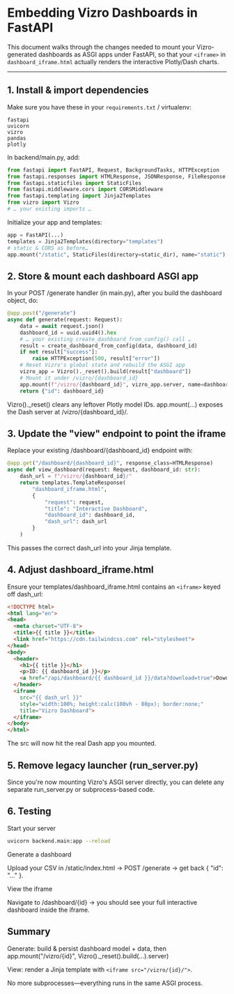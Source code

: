 # Embedding Vizro Dashboards in FastAPI

This document walks through the changes needed to mount your Vizro-generated dashboards as ASGI apps under FastAPI, so that your `<iframe>` in `dashboard_iframe.html` actually renders the interactive Plotly/Dash charts.

---

## 1. Install & import dependencies

Make sure you have these in your `requirements.txt` / virtualenv:

```text
fastapi
uvicorn
vizro
pandas
plotly
```

In backend/main.py, add:

```python
from fastapi import FastAPI, Request, BackgroundTasks, HTTPException
from fastapi.responses import HTMLResponse, JSONResponse, FileResponse
from fastapi.staticfiles import StaticFiles
from fastapi.middleware.cors import CORSMiddleware
from fastapi.templating import Jinja2Templates
from vizro import Vizro
# … your existing imports …
```

Initialize your app and templates:

```python
app = FastAPI(...)
templates = Jinja2Templates(directory="templates")
# static & CORS as before…
app.mount("/static", StaticFiles(directory=static_dir), name="static")
```

## 2. Store & mount each dashboard ASGI app

In your POST /generate handler (in main.py), after you build the dashboard object, do:

```python
@app.post("/generate")
async def generate(request: Request):
    data = await request.json()
    dashboard_id = uuid.uuid4().hex
    # … your existing create_dashboard_from_config() call …
    result = create_dashboard_from_config(data, dashboard_id)
    if not result["success"]:
        raise HTTPException(500, result["error"])
    # Reset Vizro's global state and rebuild the ASGI app
    vizro_app = Vizro()._reset().build(result["dashboard"])
    # Mount it under /vizro/{dashboard_id}
    app.mount(f"/vizro/{dashboard_id}", vizro_app.server, name=dashboard_id)
    return {"id": dashboard_id}
```

Vizro()._reset() clears any leftover Plotly model IDs.
app.mount(...) exposes the Dash server at /vizro/{dashboard_id}/.

## 3. Update the "view" endpoint to point the iframe

Replace your existing /dashboard/{dashboard_id} endpoint with:

```python
@app.get("/dashboard/{dashboard_id}", response_class=HTMLResponse)
async def view_dashboard(request: Request, dashboard_id: str):
    dash_url = f"/vizro/{dashboard_id}/"
    return templates.TemplateResponse(
        "dashboard_iframe.html",
        {
            "request": request,
            "title": "Interactive Dashboard",
            "dashboard_id": dashboard_id,
            "dash_url": dash_url
        }
    )
```

This passes the correct dash_url into your Jinja template.

## 4. Adjust dashboard_iframe.html

Ensure your templates/dashboard_iframe.html contains an `<iframe>` keyed off dash_url:

```html
<!DOCTYPE html>
<html lang="en">
<head>
  <meta charset="UTF-8">
  <title>{{ title }}</title>
  <link href="https://cdn.tailwindcss.com" rel="stylesheet">
</head>
<body>
  <header>
    <h1>{{ title }}</h1>
    <p>ID: {{ dashboard_id }}</p>
    <a href="/api/dashboard/{{ dashboard_id }}/data?download=true">Download CSV</a>
  </header>
  <iframe
    src="{{ dash_url }}"
    style="width:100%; height:calc(100vh - 80px); border:none;"
    title="Vizro Dashboard">
  </iframe>
</body>
</html>
```

The src will now hit the real Dash app you mounted.

## 5. Remove legacy launcher (run_server.py)

Since you're now mounting Vizro's ASGI server directly, you can delete any separate run_server.py or subprocess-based code.

## 6. Testing

Start your server

```bash
uvicorn backend.main:app --reload
```

Generate a dashboard

Upload your CSV in /static/index.html → POST /generate → get back { "id": "..." }.

View the iframe

Navigate to /dashboard/{id} → you should see your full interactive dashboard inside the iframe.

## Summary

Generate: build & persist dashboard model + data, then
app.mount("/vizro/{id}", Vizro()._reset().build(...).server)

View: render a Jinja template with `<iframe src="/vizro/{id}/">`.

No more subprocesses—everything runs in the same ASGI process.